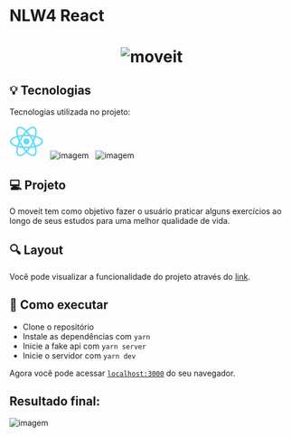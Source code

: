 # NLW4 React

<p align="center">
  
<h1 align="center">
  <img alt="moveit" title="moveit" src="https://i.imgur.com/qLiMXqM.png" width=300px/>
</h1>

## 💡 Tecnologias

Tecnologias utilizada no projeto:

<img src="https://raw.githubusercontent.com/devicons/devicon/master/icons/react/react-original.svg" width="60"> &nbsp;
<img src="https://iconape.com/wp-content/files/gm/82643/svg/next-js.svg" alt="imagem" width="60"> &nbsp;
<img src="https://camo.githubusercontent.com/fc9113cfa08cba6a731800ded8a98f520e484a5ea5777671964a66b9779a8692/68747470733a2f2f63646e2e69636f6e73636f75742e636f6d2f69636f6e2f667265652f706e672d3531322f747970657363726970742d313137343936352e706e67" alt="imagem" width="60"> &nbsp;
  
## 💻 Projeto

O moveit tem como objetivo fazer o usuário praticar alguns exercícios ao longo de seus estudos para uma melhor qualidade de vida.
  
## 🔍 Layout

Você pode visualizar a funcionalidade do projeto através do [link](https://move-it-lemon.vercel.app/).

## 🚀 Como executar

- Clone o repositório
- Instale as dependências com `yarn`
- Inicie a fake api com `yarn server`
- Inicie o servidor com `yarn dev`

Agora você pode acessar [`localhost:3000`](http://localhost:3000) do seu navegador.
  
## Resultado final:
<img  src="https://media-exp1.licdn.com/dms/image/C4E22AQEs0Oyqefq98g/feedshare-shrink_2048_1536/0/1622733449778?e=1626912000&v=beta&t=Nh2EX35WDXvXE0MUw1YJydKOgtI-k2SFagyXo3Nqal4" alt="imagem" width=900px> <br>
